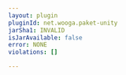 ```yaml
---
layout: plugin
pluginId: net.wooga.paket-unity
jarSha1: INVALID
isJarAvailable: false
error: NONE
violations: []

---
```

